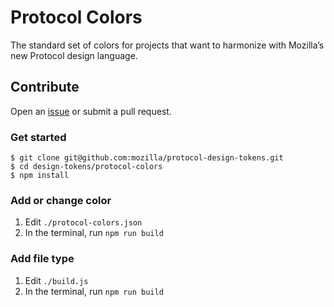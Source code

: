 # Protocol Colors

The standard set of colors for projects that want to harmonize with Mozilla’s new Protocol design language.

## Contribute

Open an [issue](https://github.com/mozilla/protocol-design-tokens/issues/new) or submit a pull request.

### Get started

```
$ git clone git@github.com:mozilla/protocol-design-tokens.git
$ cd design-tokens/protocol-colors
$ npm install
```

### Add or change color

1. Edit `./protocol-colors.json`
2. In the terminal, run `npm run build`

### Add file type

1. Edit `./build.js`
2. In the terminal, run `npm run build`
